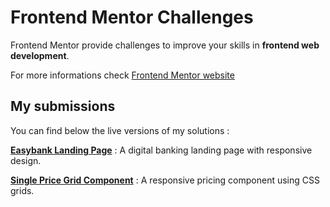 # Frontend Mentor Challenges

Frontend Mentor provide challenges to improve your skills in **frontend web development**.

For more informations check [Frontend Mentor website](https://www.frontendmentor.io/)

## My submissions

You can find below the live versions of my solutions :

[**Easybank Landing Page**](https://github.com/zathio/frontendmentor-challenges/tree/master/easybank-landing-page) : A digital banking landing page with responsive design.   
   
[**Single Price Grid Component**](https://github.com/zathio/frontendmentor-challenges/tree/master/single-price-grid-component) : A responsive pricing component using CSS grids.

